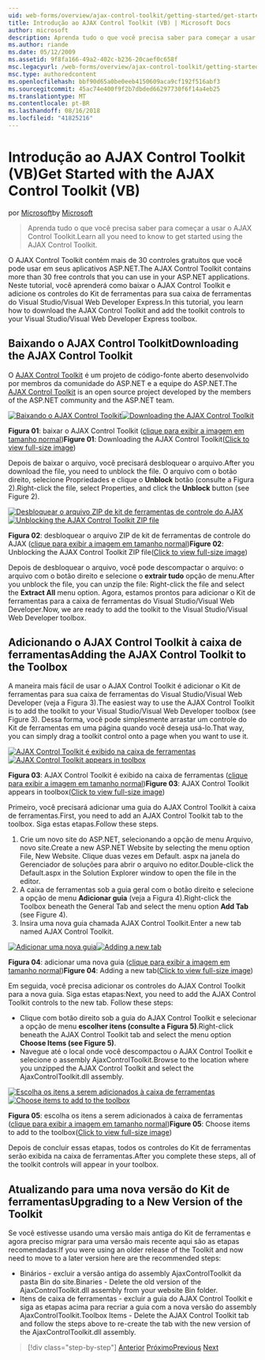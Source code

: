 ```yaml
---
uid: web-forms/overview/ajax-control-toolkit/getting-started/get-started-with-the-ajax-control-toolkit-vb
title: Introdução ao AJAX Control Toolkit (VB) | Microsoft Docs
author: microsoft
description: Aprenda tudo o que você precisa saber para começar a usar o AJAX Control Toolkit.
ms.author: riande
ms.date: 05/12/2009
ms.assetid: 9f8fa166-49a2-402c-b236-20caef0c658f
msc.legacyurl: /web-forms/overview/ajax-control-toolkit/getting-started/get-started-with-the-ajax-control-toolkit-vb
msc.type: authoredcontent
ms.openlocfilehash: bbf90d65a0be0eeb4150609aca9cf192f516abf3
ms.sourcegitcommit: 45ac74e400f9f2b7dbded66297730f6f14a4eb25
ms.translationtype: MT
ms.contentlocale: pt-BR
ms.lasthandoff: 08/16/2018
ms.locfileid: "41825216"
---
```

<a name="get-started-with-the-ajax-control-toolkit-vb"></a><span data-ttu-id="c56b2-103">Introdução ao AJAX Control Toolkit (VB)</span><span class="sxs-lookup"><span data-stu-id="c56b2-103">Get Started with the AJAX Control Toolkit (VB)</span></span>
====================
<span data-ttu-id="c56b2-104">por [Microsoft](https://github.com/microsoft)</span><span class="sxs-lookup"><span data-stu-id="c56b2-104">by [Microsoft](https://github.com/microsoft)</span></span>

> <span data-ttu-id="c56b2-105">Aprenda tudo o que você precisa saber para começar a usar o AJAX Control Toolkit.</span><span class="sxs-lookup"><span data-stu-id="c56b2-105">Learn all you need to know to get started using the AJAX Control Toolkit.</span></span>


<span data-ttu-id="c56b2-106">O AJAX Control Toolkit contém mais de 30 controles gratuitos que você pode usar em seus aplicativos ASP.NET.</span><span class="sxs-lookup"><span data-stu-id="c56b2-106">The AJAX Control Toolkit contains more than 30 free controls that you can use in your ASP.NET applications.</span></span> <span data-ttu-id="c56b2-107">Neste tutorial, você aprenderá como baixar o AJAX Control Toolkit e adicione os controles do Kit de ferramentas para sua caixa de ferramentas do Visual Studio/Visual Web Developer Express.</span><span class="sxs-lookup"><span data-stu-id="c56b2-107">In this tutorial, you learn how to download the AJAX Control Toolkit and add the toolkit controls to your Visual Studio/Visual Web Developer Express toolbox.</span></span>

## <a name="downloading-the-ajax-control-toolkit"></a><span data-ttu-id="c56b2-108">Baixando o AJAX Control Toolkit</span><span class="sxs-lookup"><span data-stu-id="c56b2-108">Downloading the AJAX Control Toolkit</span></span>

<span data-ttu-id="c56b2-109">O [AJAX Control Toolkit](http://devexpress.com/act) é um projeto de código-fonte aberto desenvolvido por membros da comunidade do ASP.NET e a equipe do ASP.NET.</span><span class="sxs-lookup"><span data-stu-id="c56b2-109">The [AJAX Control Toolkit](http://devexpress.com/act) is an open source project developed by the members of the ASP.NET community and the ASP.NET team.</span></span>


<span data-ttu-id="c56b2-110">[![Baixando o AJAX Control Toolkit](get-started-with-the-ajax-control-toolkit-vb/_static/image1.jpg)](get-started-with-the-ajax-control-toolkit-vb/_static/image1.png)</span><span class="sxs-lookup"><span data-stu-id="c56b2-110">[![Downloading the AJAX Control Toolkit](get-started-with-the-ajax-control-toolkit-vb/_static/image1.jpg)](get-started-with-the-ajax-control-toolkit-vb/_static/image1.png)</span></span>

<span data-ttu-id="c56b2-111">**Figura 01**: baixar o AJAX Control Toolkit ([clique para exibir a imagem em tamanho normal](get-started-with-the-ajax-control-toolkit-vb/_static/image2.png))</span><span class="sxs-lookup"><span data-stu-id="c56b2-111">**Figure 01**: Downloading the AJAX Control Toolkit([Click to view full-size image](get-started-with-the-ajax-control-toolkit-vb/_static/image2.png))</span></span>


<span data-ttu-id="c56b2-112">Depois de baixar o arquivo, você precisará desbloquear o arquivo.</span><span class="sxs-lookup"><span data-stu-id="c56b2-112">After you download the file, you need to unblock the file.</span></span> <span data-ttu-id="c56b2-113">O arquivo com o botão direito, selecione Propriedades e clique o **Unblock** botão (consulte a Figura 2).</span><span class="sxs-lookup"><span data-stu-id="c56b2-113">Right-click the file, select Properties, and click the **Unblock** button (see Figure 2).</span></span>


<span data-ttu-id="c56b2-114">[![Desbloquear o arquivo ZIP de kit de ferramentas de controle do AJAX](get-started-with-the-ajax-control-toolkit-vb/_static/image2.jpg)](get-started-with-the-ajax-control-toolkit-vb/_static/image3.png)</span><span class="sxs-lookup"><span data-stu-id="c56b2-114">[![Unblocking the AJAX Control Toolkit ZIP file](get-started-with-the-ajax-control-toolkit-vb/_static/image2.jpg)](get-started-with-the-ajax-control-toolkit-vb/_static/image3.png)</span></span>

<span data-ttu-id="c56b2-115">**Figura 02**: desbloquear o arquivo ZIP de kit de ferramentas de controle do AJAX ([clique para exibir a imagem em tamanho normal](get-started-with-the-ajax-control-toolkit-vb/_static/image4.png))</span><span class="sxs-lookup"><span data-stu-id="c56b2-115">**Figure 02**: Unblocking the AJAX Control Toolkit ZIP file([Click to view full-size image](get-started-with-the-ajax-control-toolkit-vb/_static/image4.png))</span></span>


<span data-ttu-id="c56b2-116">Depois de desbloquear o arquivo, você pode descompactar o arquivo: o arquivo com o botão direito e selecione o **extrair tudo** opção de menu.</span><span class="sxs-lookup"><span data-stu-id="c56b2-116">After you unblock the file, you can unzip the file: Right-click the file and select the **Extract All** menu option.</span></span> <span data-ttu-id="c56b2-117">Agora, estamos prontos para adicionar o Kit de ferramentas para a caixa de ferramentas do Visual Studio/Visual Web Developer.</span><span class="sxs-lookup"><span data-stu-id="c56b2-117">Now, we are ready to add the toolkit to the Visual Studio/Visual Web Developer toolbox.</span></span>

## <a name="adding-the-ajax-control-toolkit-to-the-toolbox"></a><span data-ttu-id="c56b2-118">Adicionando o AJAX Control Toolkit à caixa de ferramentas</span><span class="sxs-lookup"><span data-stu-id="c56b2-118">Adding the AJAX Control Toolkit to the Toolbox</span></span>

<span data-ttu-id="c56b2-119">A maneira mais fácil de usar o AJAX Control Toolkit é adicionar o Kit de ferramentas para sua caixa de ferramentas do Visual Studio/Visual Web Developer (veja a Figura 3).</span><span class="sxs-lookup"><span data-stu-id="c56b2-119">The easiest way to use the AJAX Control Toolkit is to add the toolkit to your Visual Studio/Visual Web Developer toolbox (see Figure 3).</span></span> <span data-ttu-id="c56b2-120">Dessa forma, você pode simplesmente arrastar um controle do Kit de ferramentas em uma página quando você deseja usá-lo.</span><span class="sxs-lookup"><span data-stu-id="c56b2-120">That way, you can simply drag a toolkit control onto a page when you want to use it.</span></span>


<span data-ttu-id="c56b2-121">[![AJAX Control Toolkit é exibido na caixa de ferramentas](get-started-with-the-ajax-control-toolkit-vb/_static/image3.jpg)](get-started-with-the-ajax-control-toolkit-vb/_static/image5.png)</span><span class="sxs-lookup"><span data-stu-id="c56b2-121">[![AJAX Control Toolkit appears in toolbox](get-started-with-the-ajax-control-toolkit-vb/_static/image3.jpg)](get-started-with-the-ajax-control-toolkit-vb/_static/image5.png)</span></span>

<span data-ttu-id="c56b2-122">**Figura 03**: AJAX Control Toolkit é exibido na caixa de ferramentas ([clique para exibir a imagem em tamanho normal](get-started-with-the-ajax-control-toolkit-vb/_static/image6.png))</span><span class="sxs-lookup"><span data-stu-id="c56b2-122">**Figure 03**: AJAX Control Toolkit appears in toolbox([Click to view full-size image](get-started-with-the-ajax-control-toolkit-vb/_static/image6.png))</span></span>


<span data-ttu-id="c56b2-123">Primeiro, você precisará adicionar uma guia do AJAX Control Toolkit à caixa de ferramentas.</span><span class="sxs-lookup"><span data-stu-id="c56b2-123">First, you need to add an AJAX Control Toolkit tab to the toolbox.</span></span> <span data-ttu-id="c56b2-124">Siga estas etapas.</span><span class="sxs-lookup"><span data-stu-id="c56b2-124">Follow these steps.</span></span>

1. <span data-ttu-id="c56b2-125">Crie um novo site do ASP.NET, selecionando a opção de menu Arquivo, novo site.</span><span class="sxs-lookup"><span data-stu-id="c56b2-125">Create a new ASP.NET Website by selecting the menu option File, New Website.</span></span> <span data-ttu-id="c56b2-126">Clique duas vezes em Default. aspx na janela do Gerenciador de soluções para abrir o arquivo no editor.</span><span class="sxs-lookup"><span data-stu-id="c56b2-126">Double-click the Default.aspx in the Solution Explorer window to open the file in the editor.</span></span>
2. <span data-ttu-id="c56b2-127">A caixa de ferramentas sob a guia geral com o botão direito e selecione a opção de menu **Adicionar guia** (veja a Figura 4).</span><span class="sxs-lookup"><span data-stu-id="c56b2-127">Right-click the Toolbox beneath the General Tab and select the menu option **Add Tab** (see Figure 4).</span></span>
3. <span data-ttu-id="c56b2-128">Insira uma nova guia chamada AJAX Control Toolkit.</span><span class="sxs-lookup"><span data-stu-id="c56b2-128">Enter a new tab named AJAX Control Toolkit.</span></span>


<span data-ttu-id="c56b2-129">[![Adicionar uma nova guia](get-started-with-the-ajax-control-toolkit-vb/_static/image4.jpg)](get-started-with-the-ajax-control-toolkit-vb/_static/image7.png)</span><span class="sxs-lookup"><span data-stu-id="c56b2-129">[![Adding a new tab](get-started-with-the-ajax-control-toolkit-vb/_static/image4.jpg)](get-started-with-the-ajax-control-toolkit-vb/_static/image7.png)</span></span>

<span data-ttu-id="c56b2-130">**Figura 04**: adicionar uma nova guia ([clique para exibir a imagem em tamanho normal](get-started-with-the-ajax-control-toolkit-vb/_static/image8.png))</span><span class="sxs-lookup"><span data-stu-id="c56b2-130">**Figure 04**: Adding a new tab([Click to view full-size image](get-started-with-the-ajax-control-toolkit-vb/_static/image8.png))</span></span>


<span data-ttu-id="c56b2-131">Em seguida, você precisa adicionar os controles do AJAX Control Toolkit para a nova guia. Siga estas etapas:</span><span class="sxs-lookup"><span data-stu-id="c56b2-131">Next, you need to add the AJAX Control Toolkit controls to the new tab. Follow these steps:</span></span>

- <span data-ttu-id="c56b2-132">Clique com botão direito sob a guia do AJAX Control Toolkit e selecionar a opção de menu **escolher itens (consulte a Figura 5)**.</span><span class="sxs-lookup"><span data-stu-id="c56b2-132">Right-click beneath the AJAX Control Toolkit tab and select the menu option **Choose Items (see Figure 5)**.</span></span>
- <span data-ttu-id="c56b2-133">Navegue até o local onde você descompactou o AJAX Control Toolkit e selecione o assembly AjaxControlToolkit.</span><span class="sxs-lookup"><span data-stu-id="c56b2-133">Browse to the location where you unzipped the AJAX Control Toolkit and select the AjaxControlToolkit.dll assembly.</span></span>


<span data-ttu-id="c56b2-134">[![Escolha os itens a serem adicionados à caixa de ferramentas](get-started-with-the-ajax-control-toolkit-vb/_static/image5.jpg)](get-started-with-the-ajax-control-toolkit-vb/_static/image9.png)</span><span class="sxs-lookup"><span data-stu-id="c56b2-134">[![Choose items to add to the toolbox](get-started-with-the-ajax-control-toolkit-vb/_static/image5.jpg)](get-started-with-the-ajax-control-toolkit-vb/_static/image9.png)</span></span>

<span data-ttu-id="c56b2-135">**Figura 05**: escolha os itens a serem adicionados à caixa de ferramentas ([clique para exibir a imagem em tamanho normal](get-started-with-the-ajax-control-toolkit-vb/_static/image10.png))</span><span class="sxs-lookup"><span data-stu-id="c56b2-135">**Figure 05**: Choose items to add to the toolbox([Click to view full-size image](get-started-with-the-ajax-control-toolkit-vb/_static/image10.png))</span></span>


<span data-ttu-id="c56b2-136">Depois de concluir essas etapas, todos os controles do Kit de ferramentas serão exibida na caixa de ferramentas.</span><span class="sxs-lookup"><span data-stu-id="c56b2-136">After you complete these steps, all of the toolkit controls will appear in your toolbox.</span></span>

## <a name="upgrading-to-a-new-version-of-the-toolkit"></a><span data-ttu-id="c56b2-137">Atualizando para uma nova versão do Kit de ferramentas</span><span class="sxs-lookup"><span data-stu-id="c56b2-137">Upgrading to a New Version of the Toolkit</span></span>

<span data-ttu-id="c56b2-138">Se você estivesse usando uma versão mais antiga do Kit de ferramentas e agora preciso migrar para uma versão mais recente aqui são as etapas recomendadas:</span><span class="sxs-lookup"><span data-stu-id="c56b2-138">If you were using an older release of the Toolkit and now need to move to a later version here are the recommended steps:</span></span>

- <span data-ttu-id="c56b2-139">Binários - excluir a versão antiga do assembly AjaxControlToolkit da pasta Bin do site.</span><span class="sxs-lookup"><span data-stu-id="c56b2-139">Binaries - Delete the old version of the AjaxControlToolkit.dll assembly from your website Bin folder.</span></span>
- <span data-ttu-id="c56b2-140">Itens de caixa de ferramentas - excluir a guia do AJAX Control Toolkit e siga as etapas acima para recriar a guia com a nova versão do assembly AjaxControlToolkit.</span><span class="sxs-lookup"><span data-stu-id="c56b2-140">Toolbox Items - Delete the AJAX Control Toolkit tab and follow the steps above to re-create the tab with the new version of the AjaxControlToolkit.dll assembly.</span></span>

> [!div class="step-by-step"]
> <span data-ttu-id="c56b2-141">[Anterior](creating-a-custom-ajax-control-toolkit-control-extender-cs.md)
> [Próximo](using-ajax-control-toolkit-controls-and-control-extenders-vb.md)</span><span class="sxs-lookup"><span data-stu-id="c56b2-141">[Previous](creating-a-custom-ajax-control-toolkit-control-extender-cs.md)
[Next](using-ajax-control-toolkit-controls-and-control-extenders-vb.md)</span></span>
